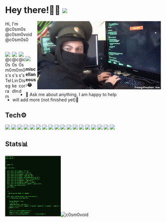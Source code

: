 # Hey there!🐱‍💻 <img src="https://media.giphy.com/media/hvRJCLFzcasrR4ia7z/giphy.gif" width="25px">

<img align="right" alt="GIF" src="https://github.com/c0sm0void/c0sm0void/blob/main/omghack.gif" width="400" height="220" />
  
Hi, I'm @c0sm0s @c0sm0void @c0sm0s0

<br />
<a href="https://t.me/c0sm0s0">
  <img align="left" alt="@c0sm0s's Telegram" width="22px" src="https://cdn.jsdelivr.net/npm/simple-icons@v3/icons/telegram.svg" />
</a>

<a href="https://www.linkedin.com/in/minhajulhossain/">
  <img align="left" alt="@c0sm0s's LinkedIn" width="22px" src="https://cdn.jsdelivr.net/npm/simple-icons@v3/icons/linkedin.svg" />
</a>

<a href="https://discord.gg/mQ5XJme">
  <img align="left" alt="@c0sm0s's Discord" width="22px" src="https://cdn.jsdelivr.net/npm/simple-icons@v3/icons/discord.svg" />
</a>

![](https://visitor-badge.glitch.me/badge?page_id=c0sm0void.c0sm0void)

**miscellaneous:😂**
- 💬 Ask me about anything, I am happy to help 
- will add more (not finished yet)🥺

## Tech⚙️
![](https://img.shields.io/badge/:-Kali-informational?style=flat&logo=debian&logoColor=white&color=red)
![](https://img.shields.io/badge/:-Linux-informational?style=flat&logo=linux&logoColor=white&color=FCC624)
![](https://img.shields.io/badge/:-Windows-informational?style=flat&logo=windows&logoColor=white&color=blue)
![](https://img.shields.io/badge/:-PenetrationTesting-informational?style=flat&logo=hackaday&logoColor=white&color=1A1A1A)
![](https://img.shields.io/badge/:-GitHub-informational?style=flat&logo=github&logoColor=white&color=181717)
![](https://img.shields.io/badge/:-Git-informational?style=flat&logo=git&logoColor=white&color=F05032)
![](https://img.shields.io/badge/Bot:-Telegram-informational?style=flat&logo=telegram&logoColor=white&color=2CA5E0)
![](https://img.shields.io/badge/Editor:-Atom-informational?style=flat&logo=atom&logoColor=white&color=66595C)
![](https://badgen.net/badge/icon/visualstudio?icon=visualstudio&label)
![](https://badgen.net/badge/icon/azure?icon=azure&label)
![](https://img.shields.io/badge/:-Lightroom-informational?style=flat&logo=adobe&logoColor=white&color=31A8FF)
![](https://img.shields.io/badge/--informational?style=flat&logo=c&logoColor=white&color=A8B9CC)
![](https://img.shields.io/badge/-C++-informational?style=flat&logo=cplusplus&logoColor=white&color=00599C)
![](https://img.shields.io/badge/:-Python-informational?style=flat&logo=python&logoColor=white&color=3776AB)
![](https://img.shields.io/badge/:-pypi-informational?style=flat&logo=pypi&logoColor=white&color=3776AB)
![](https://img.shields.io/badge/-Pexels-informational?style=flat&logo=pexels&logoColor=white&color=05A081)
![](https://img.shields.io/badge/:-GoogleAssistant-informational?style=flat&logo=google&logoColor=white&color=4285F4)
![](https://img.shields.io/badge/:-GoogleCloud-informational?style=flat&logo=icloud&logoColor=white&color=4285F4)

## Stats📊
<img alt="GIF" src="https://github.com/c0sm0void/c0sm0void/blob/main/script.gif" width="180" height="195"><img src="https://github-readme-stats.vercel.app/api?username=c0sm0void&show_icons=true&theme=gotham" alt="c0sm0void">
